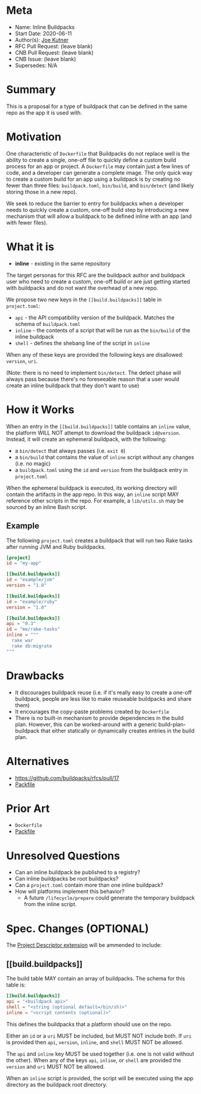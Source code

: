 # Meta
[meta]: #meta
- Name: Inline Buildpacks
- Start Date: 2020-06-11
- Author(s): [Joe Kutner](https://github.com/jkutner)
- RFC Pull Request: (leave blank)
- CNB Pull Request: (leave blank)
- CNB Issue: (leave blank)
- Supersedes: N/A

# Summary
[summary]: #summary

This is a proposal for a type of buildpack that can be defined in the same repo as the app it is used with.

# Motivation
[motivation]: #motivation

One characteristic of `Dockerfile` that Buildpacks do not replace well is the ability to create a single, one-off file to quickly define a custom build process for an app or project. A `Dockerfile` may contain just a few lines of code, and a developer can generate a complete image. The only quick way to create a custom build for an app using a buildpack is by creating no fewer than three files: `buildpack.toml`, `bin/build`, and `bin/detect` (and likely storing those in a new repo).

We seek to reduce the barrier to entry for buildpacks when a developer needs to quickly create a custom, one-off build step by introducing a new mechanism that will allow a buildpack to be defined inline with an app (and with fewer files).

# What it is
[what-it-is]: #what-it-is

- **inline** - existing in the same repository

The target personas for this RFC are the buildpack author and buildpack user who need to create a custom, one-off build or are just getting started with buildpacks and do not want the overhead of a new repo.

We propose two new keys in the `[[build.buildpacks]]` table in `project.toml`:

- `api` - the API compatibility version of the buildpack. Matches the schema of `buildpack.toml`
- `inline` - the contents of a script that will be run as the `bin/build` of the inline buildpack
- `shell` - defines the shebang line of the script in `inline`

When any of these keys are provided the following keys are disallowed: `version`, `uri`.

(Note: there is no need to implement `bin/detect`. The detect phase will always pass because there's no foreseeable reason that a user would create an inline buildpack that they don't want to use)

# How it Works
[how-it-works]: #how-it-works

When an entry in the `[[build.buildpacks]]` table contains an `inline` value, the platform WILL NOT attempt to download the buildpack `id@version`. Instead, it will create an ephemeral buildpack, with the following:

- a `bin/detect` that always passes (i.e. `exit 0`)
- a `bin/build` that contains the value of `inline` script without any changes (i.e. no magic)
- a `buildpack.toml` using the `id` and `version` from the buildpack entry in `project.toml`

When the ephemeral buildpack is executed, its working directory will contain the artifacts in the app repo. In this way, an `inline` script MAY reference other scripts in the repo. For example, a `lib/utils.sh` may be sourced by an inline Bash script.

## Example

The following `project.toml` creates a buildpack that will run two Rake tasks after running JVM and Ruby buildpacks.

```toml
[project]
id = "my-app"

[[build.buildpacks]]
id = "example/jvm"
version = "1.0"

[[build.buildpacks]]
id = "example/ruby"
version = "1.0"

[[build.buildpacks]]
api = "0.3"
id = "me/rake-tasks"
inline = """
  rake war
  rake db:migrate
"""
```

# Drawbacks
[drawbacks]: #drawbacks

- It discourages buildpack reuse (i.e. if it's really easy to create a one-off buildpack, people are less like to make reuseable buildpacks and share them)
- It encourages the copy-paste problems created by `Dockerfile`
- There is no built-in mechanism to provide dependencies in the build plan. However, this can be worked-around with a generic build-plan-buildpack that either statically or dynamically creates entries in the build plan.

# Alternatives
[alternatives]: #alternatives

- https://github.com/buildpacks/rfcs/pull/17
- [Packfile](https://github.com/sclevine/packfile/)

# Prior Art
[prior-art]: #prior-art

- `Dockerfile`
- [Packfile](https://github.com/sclevine/packfile/)

# Unresolved Questions
[unresolved-questions]: #unresolved-questions

- Can an inline buildpack be published to a registry?
- Can inline buildpacks be root buildpacks?
- Can a `project.toml` contain more than one inline buildpack?
- How will platforms implement this behavior?
    - A future `/lifecycle/prepare` could generate the temporary buildpack from the inline script.

# Spec. Changes (OPTIONAL)
[spec-changes]: #spec-changes

The [Project Descriptor extension](https://github.com/buildpacks/spec/blob/master/extensions/project-descriptor.md) will be ammended to include:

## [[build.buildpacks]]

The build table MAY contain an array of buildpacks. The schema for this table is:

```toml
[[build.buildpacks]]
api = "<buildpack api>"
shell = "<string (optional default=/bin/sh)>"
inline = "<script contents (optional)>"
```

This defines the buildpacks that a platform should use on the repo.

Either an `id` or a `uri` MUST be included, but MUST NOT include both. If `uri` is provided then `api`, `version`, `inline`, and `shell` MUST NOT be allowed.

The `api` and `inline` key MUST be used together (i.e. one is not valid without the other). When any of the keys `api`, `inline`, or `shell` are provided the `version` and `uri` MUST NOT be allowed.

When an `inline` script is provided, the script will be executed using the app directory as the buildpack root directory.
